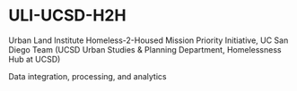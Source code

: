 # ULI-UCSD-H2H
Urban Land Institute Homeless-2-Housed Mission Priority Initiative, UC San Diego Team (UCSD Urban Studies & Planning Department, Homelessness Hub at UCSD)

Data integration, processing, and analytics
